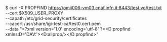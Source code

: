 $ curl -X PROPFIND https://omii006-vm03.cnaf.infn.it:8443/test.vo/test.txt \
   --cert $X509_USER_PROXY \
   --capath /etc/grid-security/certificates \
   --cacert /usr/share/igi-test-ca/test0.cert.pem \
   --data "&lt;?xml version='1.0' encoding='utf-8' ?&gt;&lt;D:propfind xmlns:D='DAV:'&gt;&lt;D:allprop/&gt;&lt;/D:propfind&gt;"